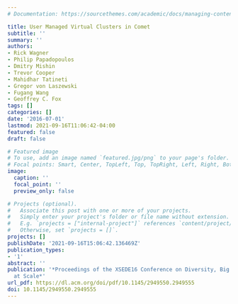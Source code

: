 ```yaml
---
# Documentation: https://sourcethemes.com/academic/docs/managing-content/

title: User Managed Virtual Clusters in Comet
subtitle: ''
summary: ''
authors:
- Rick Wagner
- Philip Papadopoulos
- Dmitry Mishin
- Trevor Cooper
- Mahidhar Tatineti
- Gregor von Laszewski
- Fugang Wang
- Geoffrey C. Fox
tags: []
categories: []
date: '2016-07-01'
lastmod: 2021-09-16T11:06:42-04:00
featured: false
draft: false

# Featured image
# To use, add an image named `featured.jpg/png` to your page's folder.
# Focal points: Smart, Center, TopLeft, Top, TopRight, Left, Right, BottomLeft, Bottom, BottomRight.
image:
  caption: ''
  focal_point: ''
  preview_only: false

# Projects (optional).
#   Associate this post with one or more of your projects.
#   Simply enter your project's folder or file name without extension.
#   E.g. `projects = ["internal-project"]` references `content/project/deep-learning/index.md`.
#   Otherwise, set `projects = []`.
projects: []
publishDate: '2021-09-16T15:06:42.136469Z'
publication_types:
- '1'
abstract: ''
publication: '*Proceedings of the XSEDE16 Conference on Diversity, Big Data, and Science
  at Scale*'
url_pdf: https://dl.acm.org/doi/pdf/10.1145/2949550.2949555
doi: 10.1145/2949550.2949555
---
```

